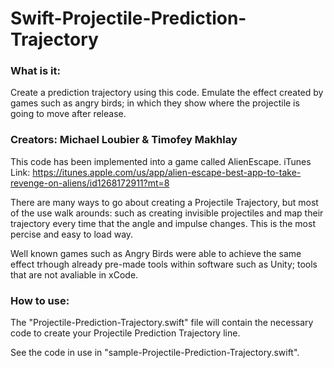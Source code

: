 # Swift-Projectile-Prediction-Trajectory

### What is it:
Create a prediction trajectory using this code. Emulate the effect created by games such as angry birds; in which they show where the projectile is going to move after release.

### Creators: Michael Loubier & Timofey Makhlay

This code has been implemented into a game called AlienEscape. 
iTunes Link: https://itunes.apple.com/us/app/alien-escape-best-app-to-take-revenge-on-aliens/id1268172911?mt=8

There are many ways to go about creating a Projectile Trajectory, but most of the use walk arounds: such as creating invisible projectiles and map their trajectory every time that the angle and impulse changes. This is the most percise and easy to load way. 

Well known games such as Angry Birds were able to achieve the same effect trhough already pre-made tools within software such as Unity; tools that are not avaliable in xCode.

### How to use:  

The "Projectile-Prediction-Trajectory.swift" file will contain the necessary code to create your Projectile Prediction Trajectory line.

See the code in use in "sample-Projectile-Prediction-Trajectory.swift".
